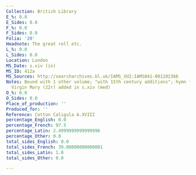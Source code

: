 ```yaml
---
Collection: British Library
E_%: 0.0
E_Sides: 0.0
F_%: 0.0
F_Sides: 0.0
Folia: '20'
Headnote: The great roll etc.
L_%: 0.0
L_Sides: 0.0
Location: London
MS_Date: s.xiv (in)
MS_ID: 412a
MS_Sources: http://searcharchives.bl.uk/IAMS_VU2:IAMS041-001102366
Notes: Bound with 1 other volume; "with 15th century additions"; hymn for the Blessed
  Virgin Mary (22r) added in s.xiv (med)
O_%: 0.0
O_Sides: 0.0
Place_of_production: ''
Produced_for: ''
Reference: Cotton Caligula A.XVIII
percentage_English: 0.0
percentage_French: 97.5
percentage_Latin: 2.4999999999999996
percentage_Other: 0.0
total_sides_English: 0.0
total_sides_French: 39.00000000000001
total_sides_Latin: 1.0
total_sides_Other: 0.0

---
```

